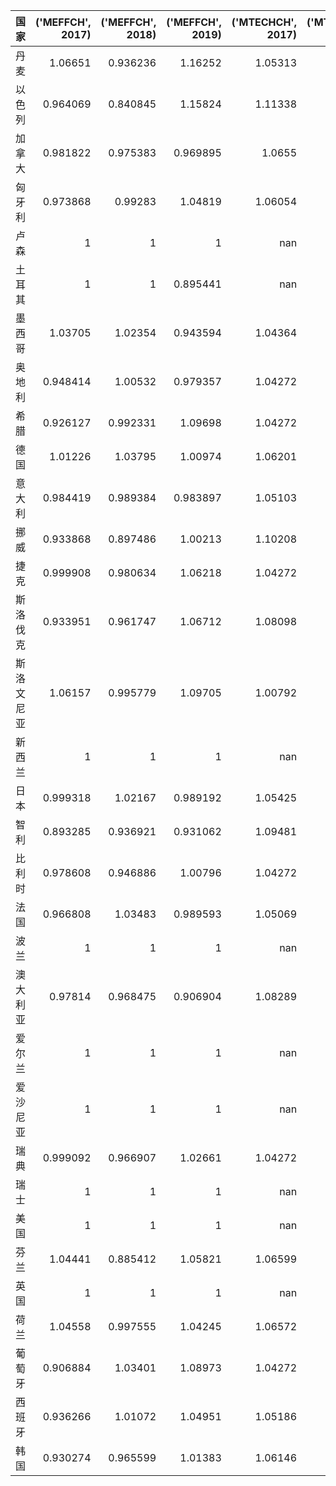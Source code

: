 | 国家       |   ('MEFFCH', 2017) |   ('MEFFCH', 2018) |   ('MEFFCH', 2019) |   ('MTECHCH', 2017) |   ('MTECHCH', 2018) |   ('MTECHCH', 2019) |   ('MQ', 2017) |   ('MQ', 2018) |   ('MQ', 2019) |
|:-----------|-------------------:|-------------------:|-------------------:|--------------------:|--------------------:|--------------------:|---------------:|---------------:|---------------:|
| 丹麦       |           1.06651  |           0.936236 |           1.16252  |             1.05313 |             1.10202 |            1.01113  |       1.12317  |       1.03175  |       1.17546  |
| 以色列     |           0.964069 |           0.840845 |           1.15824  |             1.11338 |             1.17699 |            0.864205 |       1.07338  |       0.989666 |       1.00096  |
| 加拿大     |           0.981822 |           0.975383 |           0.969895 |             1.0655  |             1.04693 |            1.04414  |       1.04614  |       1.02116  |       1.01271  |
| 匈牙利     |           0.973868 |           0.99283  |           1.04819  |             1.06054 |             1.10234 |            1.01664  |       1.03283  |       1.09443  |       1.06563  |
| 卢森       |           1        |           1        |           1        |           nan       |           nan       |          nan        |     nan        |     nan        |     nan        |
| 土耳其     |           1        |           1        |           0.895441 |           nan       |           nan       |          nan        |     nan        |     nan        |     nan        |
| 墨西哥     |           1.03705  |           1.02354  |           0.943594 |             1.04364 |             1.02398 |            1.05633  |       1.0823   |       1.04808  |       0.99675  |
| 奥地利     |           0.948414 |           1.00532  |           0.979357 |             1.04272 |             1.06687 |            1.01428  |       0.988929 |       1.07255  |       0.99334  |
| 希腊       |           0.926127 |           0.992331 |           1.09698  |             1.04272 |             1.06687 |            1.01428  |       0.96569  |       1.05869  |       1.11265  |
| 德国       |           1.01226  |           1.03795  |           1.00974  |             1.06201 |             1.03109 |            1.06229  |       1.07502  |       1.07023  |       1.07264  |
| 意大利     |           0.984419 |           0.989384 |           0.983897 |             1.05103 |             1.0332  |            1.04826  |       1.03465  |       1.02223  |       1.03138  |
| 挪威       |           0.933868 |           0.897486 |           1.00213  |             1.10208 |             1.10671 |            1.02439  |       1.0292   |       0.99326  |       1.02658  |
| 捷克       |           0.999908 |           0.980634 |           1.06218  |             1.04272 |             1.06687 |            1.01428  |       1.04262  |       1.04621  |       1.07735  |
| 斯洛伐克   |           0.933951 |           0.961747 |           1.06712  |             1.08098 |             1.10037 |            1.022    |       1.00958  |       1.05828  |       1.09059  |
| 斯洛文尼亚 |           1.06157  |           0.995779 |           1.09705  |             1.00792 |             1.08034 |            0.998775 |       1.06998  |       1.07578  |       1.0957   |
| 新西兰     |           1        |           1        |           1        |           nan       |           nan       |          nan        |     nan        |     nan        |     nan        |
| 日本       |           0.999318 |           1.02167  |           0.989192 |             1.05425 |             1.02311 |            1.05844  |       1.05353  |       1.04528  |       1.047    |
| 智利       |           0.893285 |           0.936921 |           0.931062 |             1.09481 |             1.10629 |            1.02163  |       0.977975 |       1.0365   |       0.951204 |
| 比利时     |           0.978608 |           0.946886 |           1.00796  |             1.04272 |             1.06687 |            1.01428  |       1.02041  |       1.01021  |       1.02235  |
| 法国       |           0.966808 |           1.03483  |           0.989593 |             1.05069 |             1.03095 |            1.04897  |       1.01581  |       1.06686  |       1.03806  |
| 波兰       |           1        |           1        |           1        |           nan       |           nan       |          nan        |     nan        |     nan        |     nan        |
| 澳大利亚   |           0.97814  |           0.968475 |           0.906904 |             1.08289 |             1.06191 |            1.04143  |       1.05922  |       1.02843  |       0.944475 |
| 爱尔兰     |           1        |           1        |           1        |           nan       |           nan       |          nan        |     nan        |     nan        |     nan        |
| 爱沙尼亚   |           1        |           1        |           1        |           nan       |           nan       |          nan        |     nan        |     nan        |     nan        |
| 瑞典       |           0.999092 |           0.966907 |           1.02661  |             1.04272 |             1.06687 |            1.01428  |       1.04177  |       1.03157  |       1.04127  |
| 瑞士       |           1        |           1        |           1        |           nan       |           nan       |          nan        |     nan        |     nan        |     nan        |
| 美国       |           1        |           1        |           1        |           nan       |           nan       |          nan        |     nan        |     nan        |     nan        |
| 芬兰       |           1.04441  |           0.885412 |           1.05821  |             1.06599 |             1.10204 |            1.01386  |       1.11333  |       0.975757 |       1.07288  |
| 英国       |           1        |           1        |           1        |           nan       |           nan       |          nan        |     nan        |     nan        |     nan        |
| 荷兰       |           1.04558  |           0.997555 |           1.04245  |             1.06572 |             1.11035 |            1.03291  |       1.1143   |       1.10763  |       1.07675  |
| 葡萄牙     |           0.906884 |           1.03401  |           1.08973  |             1.04272 |             1.06687 |            1.01428  |       0.945625 |       1.10316  |       1.10529  |
| 西班牙     |           0.936266 |           1.01072  |           1.04951  |             1.05186 |             1.03822 |            1.04685  |       0.984816 |       1.04935  |       1.09868  |
| 韩国       |           0.930274 |           0.965599 |           1.01383  |             1.06146 |             1.03676 |            1.04552  |       0.987451 |       1.0011   |       1.05999  |